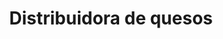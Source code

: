 ---
title: "Distribuidora de quesos"
url: /caracas/distribuidora-de-quesos-2a-transversal-de-los-molinos/
shop: queso
---